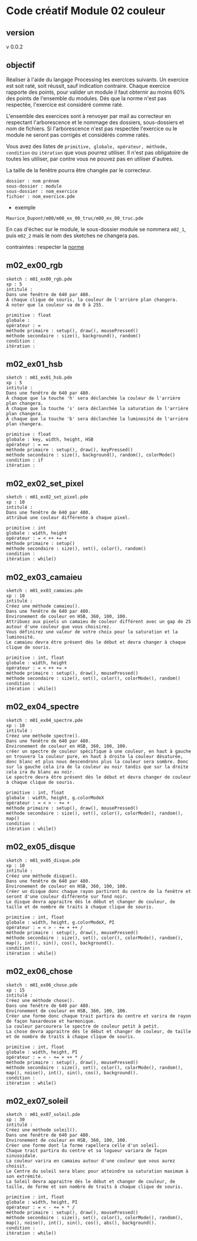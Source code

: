 # Code créatif Module 02 couleur

## version
v 0.0.2

## objectif
Réaliser à l'aide du langage Processing les exercices suivants.
Un exercice est soit raté, soit réussit, sauf indication contraire.
Chaque exercice rapporte des points, pour valider un module il faut obternir au moins 60% des points de l'ensemble du modules.
Dés que la norme n'est pas respectée, l'exercice est considéré comme raté.

L'ensemble des exercices sont à renvoyer par mail au correcteur en respectant l'arborescence et le nommage des dossiers, sous-dossiers et nom de fichiers. Si l'arborescence n'est pas respectée l'exercice ou le module ne seront pas corrigés et considérés comme ratés.

Vous avez des listes de `primitive, globale, opérateur, méthode, condition` ou `itération` que vous pourrez utiliser. Il n'est pas obligatoire de toutes les utiliser, par contre vous ne pouvez pas en utiliser d'autres.

La taille de la fenêtre pourra être changée par le correcteur.

```
dossier : nom prénom
sous-dossier : module
sous-dossier : nom_exercice
fichier : nom_exercice.pde
```

* exemple 

`Maurice_Dupont/m00/m00_ex_00_truc/m00_ex_00_truc.pde`

En cas d'échec sur le module, le sous-dossier module se nommera `m02_1`, puis `m02_2` mais le nom des sketches ne changera pas.

contraintes : 
respecter la [norme](https://github.com/StanLepunK/La-Voie-du-Code/blob/master/norme_voie_du_code.md)

## m02_ex00_rgb
```
sketch : m01_ex00_rgb.pde
xp : 5
intitulé :
Dans une fenêtre de 640 par 480.
À chaque clique de souris, la couleur de l'arrière plan changera.
À noter que la couleur va de 0 à 255.
```
```
primitive : float
globale : 
opérateur : =
méthode primaire : setup(), draw(), mousePressed()
méthode secondaire : size(), background(), random()
condition :
itération :
```

## m02_ex01_hsb
```
sketch : m01_ex01_hsb.pde
xp : 5
intitulé :
Dans une fenêtre de 640 par 480.
À chaque que la touche 'h' sera déclanchée la couleur de l'arrière plan changera.
À chaque que la touche 's' sera déclanchée la saturation de l'arrière plan changera.
À chaque que la touche 'b' sera déclanchée la luminosité de l'arrière plan changera.
```
```
primitive : float
globale : key, width, height, HSB
opérateur : = ==
méthode primaire : setup(), draw(), keyPressed()
méthode secondaire : size(), background(), random(), colorMode()
condition : if
itération :
```

## m02_ex02_set_pixel
```
sketch : m01_ex02_set_pixel.pde
xp : 10
intitulé :
Dans une fenêtre de 640 par 480.
attribué une couleur différente à chaque pixel.
```
```
primitive : int
globale : width, height
opérateur : = < ++ += +
méthode primaire : setup()
méthode secondaire : size(), set(), color(), random()
condition :
itération : while()
```

## m02_ex03_camaieu
```
sketch : m01_ex03_camaieu.pde
xp : 10
intitulé :
Créez une méthode camaieu().
Dans une fenêtre de 640 par 480.
Environement de couleur en HSB, 360, 100, 100.
Attribuez aux pixels un camaieu de couleur différent avec un gap de 25 autour d'une couleur que vous choisirez.
Vous définirez une valeur de votre choix pour la saturation et la luminosité.
Le camaieu devra être présent dès le début et devra changer à chaque clique de souris.
```
```
primitive : int, float
globale : width, height
opérateur : = < ++ += +
méthode primaire : setup(), draw(), mousePressed()
méthode secondaire : size(), set(), color(), colorMode(), random()
condition :
itération : while()
```
## m02_ex04_spectre
```
sketch : m01_ex04_spectre.pde
xp : 10
intitulé :
Créez une méthode spectre().
Dans une fenêtre de 640 par 480.
Environement de couleur en HSB, 360, 100, 100.
créer un spectre de couleur spécifique à une couleur, en haut à gauche on trouvera la couleur pure, en haut à droite la couleur désaturée, donc blanc et plus nous descendrons plus la couleur sera sombre. Donc sur la gauche cela ira de la couleur au noir tandis que sur la droite cela ira du blanc au noir.
Le spectre devra être présent dès le début et devra changer de couleur à chaque clique de souris.
```
```
primitive : int, float
globale : width, height, g.colorModeX
opérateur : = < > - += +
méthode primaire : setup(), draw(), mousePressed()
méthode secondaire : size(), set(), color(), colorMode(), random(), map()
condition :
itération : while()
```

## m02_ex05_disque
```
sketch : m01_ex05_disque.pde
xp : 10
intitulé :
Créez une méthode disque().
Dans une fenêtre de 640 par 480.
Environement de couleur en HSB, 360, 100, 100.
Créer un disque donc chaque rayon partiront du centre de la fenêtre et seront d'une couleur différente sur fond noir.
Le disque devra appraitre dés le début et changer de couleur, de taille et de nombre de traits à chaque clique de souris.
```
```
primitive : int, float
globale : width, height, g.colorModeX, PI
opérateur : = < > - += + ++ / 
méthode primaire : setup(), draw(), mousePressed()
méthode secondaire : size(), set(), color(), colorMode(), random(), map(), int(), sin(), cos(), background().
condition :
itération : while()
```

## m02_ex06_chose
```
sketch : m01_ex06_chose.pde
xp : 15
intitulé :
Créez une méthode chose().
Dans une fenêtre de 640 par 480.
Environement de couleur en HSB, 360, 100, 100.
Créer une forme donc chaque trait partira du centre et varira de rayon de façon hasardeuse et harmonique. 
La couleur parcourera le spectre de couleur petit à petit.
La chose devra appraitre dés le début et changer de couleur, de taille et de nombre de traits à chaque clique de souris.
```
```
primitive : int, float
globale : width, height, PI
opérateur : = < - += + ++ * /
méthode primaire : setup(), draw(), mousePressed()
méthode secondaire : size(), set(), color(), colorMode(), random(), map(), noise(), int(), sin(), cos(), background().
condition :
itération : while()
```

## m02_ex07_soleil
```
sketch : m01_ex07_soleil.pde
xp : 30
intitulé :
Créez une méthode soleil().
Dans une fenêtre de 640 par 480.
Environement de couleur en HSB, 360, 100, 100.
Créer une forme dont la forme rapellera celle d'un soleil.
Chaque trait partira du centre et sa logueur variara de façon sinusoidale. 
La couleur varira en camaieu autour d'une couleur que vous aurez choisit.
Le Centre du soleil sera blanc pour atteindre sa saturation maximum à son extrémité.
La Soleil devra appraitre dés le début et changer de couleur, de taille, de forme et son nombre de traits à chaque clique de souris.
```
```
primitive : int, float
globale : width, height, PI
opérateur : = < - += + * /
méthode primaire : setup(), draw(), mousePressed()
méthode secondaire : size(), set(), color(), colorMode(), random(), map(), noise(), int(), sin(), cos(), abs(), background().
condition :
itération : while()
```



